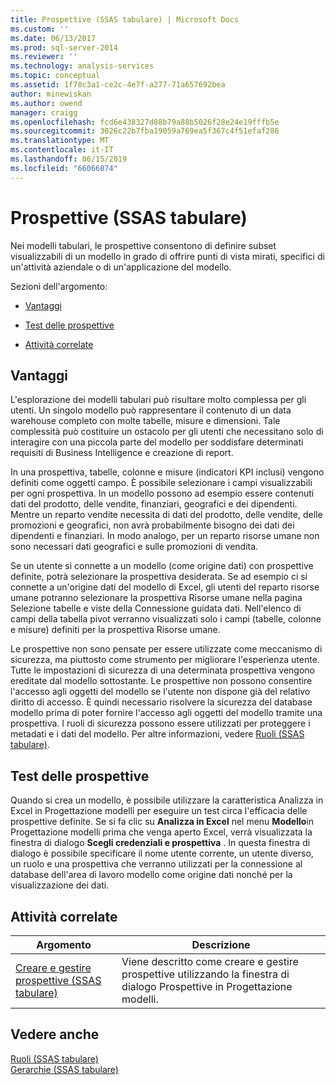 ```yaml
---
title: Prospettive (SSAS tabulare) | Microsoft Docs
ms.custom: ''
ms.date: 06/13/2017
ms.prod: sql-server-2014
ms.reviewer: ''
ms.technology: analysis-services
ms.topic: conceptual
ms.assetid: 1f78c3a1-ce2c-4e7f-a277-71a657692bea
author: minewiskan
ms.author: owend
manager: craigg
ms.openlocfilehash: fcd6e438327d88b79a88b5026f28e24e19fffb5e
ms.sourcegitcommit: 3026c22b7fba19059a769ea5f367c4f51efaf286
ms.translationtype: MT
ms.contentlocale: it-IT
ms.lasthandoff: 06/15/2019
ms.locfileid: "66066874"
---
```

# <a name="perspectives-ssas-tabular"></a>Prospettive (SSAS tabulare)
  Nei modelli tabulari, le prospettive consentono di definire subset visualizzabili di un modello in grado di offrire punti di vista mirati, specifici di un'attività aziendale o di un'applicazione del modello.  
  
 Sezioni dell'argomento:  
  
-   [Vantaggi](#bkmk_understanding)  
  
-   [Test delle prospettive](#bkmk_testpersp)  
  
-   [Attività correlate](#bkmk_related_tasks)  
  
##  <a name="bkmk_understanding"></a> Vantaggi  
 L'esplorazione dei modelli tabulari può risultare molto complessa per gli utenti. Un singolo modello può rappresentare il contenuto di un data warehouse completo con molte tabelle, misure e dimensioni. Tale complessità può costituire un ostacolo per gli utenti che necessitano solo di interagire con una piccola parte del modello per soddisfare determinati requisiti di Business Intelligence e creazione di report.  
  
 In una prospettiva, tabelle, colonne e misure (indicatori KPI inclusi) vengono definiti come oggetti campo. È possibile selezionare i campi visualizzabili per ogni prospettiva. In un modello possono ad esempio essere contenuti dati del prodotto, delle vendite, finanziari, geografici e dei dipendenti. Mentre un reparto vendite necessita di dati del prodotto, delle vendite, delle promozioni e geografici, non avrà probabilmente bisogno dei dati dei dipendenti e finanziari. In modo analogo, per un reparto risorse umane non sono necessari dati geografici e sulle promozioni di vendita.  
  
 Se un utente si connette a un modello (come origine dati) con prospettive definite, potrà selezionare la prospettiva desiderata. Se ad esempio ci si connette a un'origine dati del modello di Excel, gli utenti del reparto risorse umane potranno selezionare la prospettiva Risorse umane nella pagina Selezione tabelle e viste della Connessione guidata dati. Nell'elenco di campi della tabella pivot verranno visualizzati solo i campi (tabelle, colonne e misure) definiti per la prospettiva Risorse umane.  
  
 Le prospettive non sono pensate per essere utilizzate come meccanismo di sicurezza, ma piuttosto come strumento per migliorare l'esperienza utente. Tutte le impostazioni di sicurezza di una determinata prospettiva vengono ereditate dal modello sottostante. Le prospettive non possono consentire l'accesso agli oggetti del modello se l'utente non dispone già del relativo diritto di accesso. È quindi necessario risolvere la sicurezza del database modello prima di poter fornire l'accesso agli oggetti del modello tramite una prospettiva. I ruoli di sicurezza possono essere utilizzati per proteggere i metadati e i dati del modello. Per altre informazioni, vedere [Ruoli &#40;SSAS tabulare&#41;](roles-ssas-tabular.md).  
  
##  <a name="bkmk_testpersp"></a> Test delle prospettive  
 Quando si crea un modello, è possibile utilizzare la caratteristica Analizza in Excel in Progettazione modelli per eseguire un test circa l'efficacia delle prospettive definite. Se si fa clic su **Analizza in Excel** nel menu **Modello**in Progettazione modelli prima che venga aperto Excel, verrà visualizzata la finestra di dialogo **Scegli credenziali e prospettiva** . In questa finestra di dialogo è possibile specificare il nome utente corrente, un utente diverso, un ruolo e una prospettiva che verranno utilizzati per la connessione al database dell'area di lavoro modello come origine dati nonché per la visualizzazione dei dati.  
  
##  <a name="bkmk_related_tasks"></a> Attività correlate  
  
|Argomento|Descrizione|  
|-----------|-----------------|  
|[Creare e gestire prospettive &#40;SSAS tabulare&#41;](perspectives-ssas-tabular.md)|Viene descritto come creare e gestire prospettive utilizzando la finestra di dialogo Prospettive in Progettazione modelli.|  
  
## <a name="see-also"></a>Vedere anche  
 [Ruoli &#40;SSAS tabulare&#41;](roles-ssas-tabular.md)   
 [Gerarchie &#40;SSAS tabulare&#41;](hierarchies-ssas-tabular.md)  
  
  
